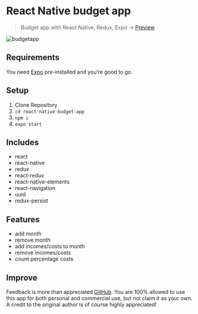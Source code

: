 # React Native budget app

> Budget app with React Native, Redux, Expo -> [Preview](https://expo.io/@fromtexas/budgety)

![budgetapp](https://image.ibb.co/c1Rknx/budgety.png)

## Requirements

You need [Expo](https://expo.io/) pre-installed and you’re good to go.

## Setup

1. Clone Repository
2. `cd react-native-budget-app`
3. `npm i`
4. `expo start`

## Includes

- react
- react-native
- redux
- react-redux
- react-native-elements
- react-navigation
- uuid
- redux-persist

## Features

- add month
- remove month
- add incomes/costs to month
- remove incomes/costs
- count percentage costs

## Improve

Feedback is more than appreciated [GitHub](https://github.com/fromtexas).
You are 100% allowed to use this app for both personal and commercial use, but not claim it as your own. A credit to the original author is of course highly appreciated!
